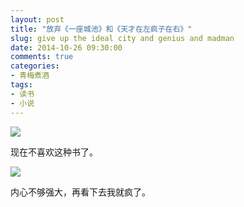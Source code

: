 ```yaml
---
layout: post
title: "放弃《一座城池》和《天才在左疯子在右》"
slug: give up the ideal city and genius and madman
date: 2014-10-26 09:30:00
comments: true
categories:
- 青梅煮酒
tags:
- 读书
- 小说
---
```


![](http://pic.yupoo.com/leninlee/E9VPP5J0/medish.jpg)

现在不喜欢这种书了。

![](http://pic.yupoo.com/leninlee/E9VOUOtx/medish.jpg)

内心不够强大，再看下去我就疯了。
